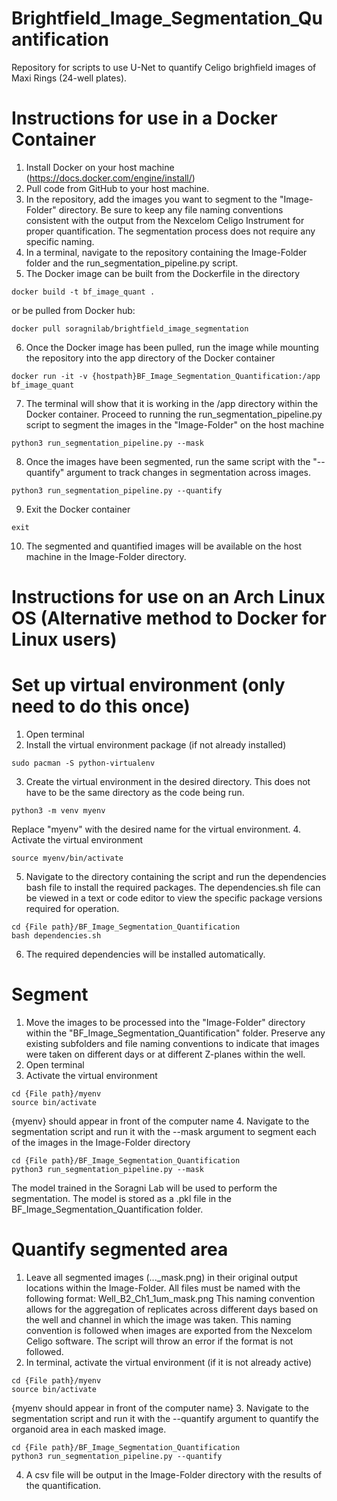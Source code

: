 # Brightfield_Image_Segmentation_Quantification
 Repository for scripts to use U-Net to quantify Celigo brighfield images of Maxi Rings (24-well plates).

# Instructions for use in a Docker Container
1. Install Docker on your host machine (https://docs.docker.com/engine/install/)
2. Pull code from GitHub to your host machine.
3. In the repository, add the images you want to segment to the "Image-Folder" directory. Be sure to keep any file naming conventions consistent with the output from the Nexcelom Celigo Instrument for proper quantification. The segmentation process does not require any specific naming.
4. In a terminal, navigate to the repository containing the Image-Folder folder and the run_segmentation_pipeline.py script.
5. The Docker image can be built from the Dockerfile in the directory
```
docker build -t bf_image_quant .
```
or be pulled from Docker hub:
```
docker pull soragnilab/brightfield_image_segmentation
```
6. Once the Docker image has been pulled, run the image while mounting the repository into the app directory of the Docker container
```
docker run -it -v {hostpath}BF_Image_Segmentation_Quantification:/app bf_image_quant
```
7. The terminal will show that it is working in the /app directory within the Docker container. Proceed to running the run_segmentation_pipeline.py script to segment the images in the "Image-Folder" on the host machine
```
python3 run_segmentation_pipeline.py --mask
```
8. Once the images have been segmented, run the same script with the "--quantify" argument to track changes in segmentation across images.
```
python3 run_segmentation_pipeline.py --quantify
```
9. Exit the Docker container
```
exit
```
10. The segmented and quantified images will be available on the host machine in the Image-Folder directory.


# Instructions for use on an Arch Linux OS (Alternative method to Docker for Linux users)
# Set up virtual environment (only need to do this once)
 1. Open terminal
 2. Install the virtual environment package (if not already installed)
 ```
 sudo pacman -S python-virtualenv
 ```
 3. Create the virtual environment in the desired directory. This does not have to be the same directory as the code being run.
 ```
 python3 -m venv myenv
 ```
 Replace "myenv" with the desired name for the virtual environment.
 4. Activate the virtual environment
 ```
 source myenv/bin/activate
 ```
 5. Navigate to the directory containing the script and run the dependencies bash file to install the required packages. The dependencies.sh file can be viewed in a text or code editor to view the specific package versions required for operation.
 ```
 cd {File path}/BF_Image_Segmentation_Quantification
 bash dependencies.sh
 ```
 6. The required dependencies will be installed automatically.
 
# Segment
 1. Move the images to be processed into the "Image-Folder" directory within the "BF_Image_Segmentation_Quantification" folder. Preserve any existing subfolders and file naming conventions to indicate that images were taken on different days or at different Z-planes within the well.
 2. Open terminal 
 3. Activate the virtual environment
 ```
 cd {File path}/myenv
 source bin/activate
 ```
 {myenv} should appear in front of the computer name
 4. Navigate to the segmentation script and run it with the --mask argument to segment each of the images in the Image-Folder directory
 ```
 cd {File path}/BF_Image_Segmentation_Quantification
 python3 run_segmentation_pipeline.py --mask
 ```
 
The model trained in the Soragni Lab will be used to perform the segmentation. The model is stored as a .pkl file in the BF_Image_Segmentation_Quantification folder.
 	
# Quantify segmented area
 1. Leave all segmented images (..._mask.png) in their original output locations within the Image-Folder. All files must be named with the following format:
 Well_B2_Ch1_1um_mask.png
 This naming convention allows for the aggregation of replicates across different days based on the well and channel in which the image was taken. This naming convention is followed when images are exported from the Nexcelom Celigo software. The script will throw an error if the format is not followed.
 2. In terminal, activate the virtual environment (if it is not already active)
 ```
 cd {File path}/myenv
 source bin/activate
 ```
 {myenv should appear in front of the computer name}
 3. Navigate to the segmentation script and run it with the --quantify argument to quantify the organoid area in each masked image.
 ```
 cd {File path}/BF_Image_Segmentation_Quantification
 python3 run_segmentation_pipeline.py --quantify
 ```
 4. A csv file will be output in the Image-Folder directory with the results of the quantification.
 

 

